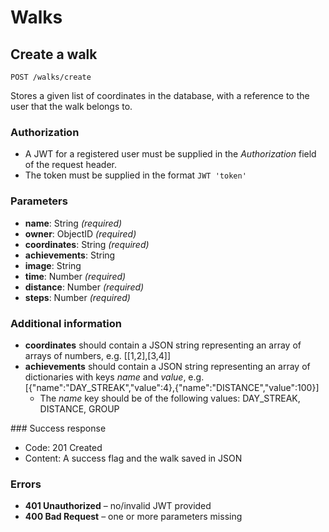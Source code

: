 # Walks

## Create a walk

```
POST /walks/create
```

Stores a given list of coordinates in the database, with a reference to the user that the walk belongs to.

### Authorization

- A JWT for a registered user must be supplied in the _Authorization_ field of the request header.
- The token must be supplied in the format `JWT 'token'`

### Parameters

- **name**: String _(required)_
- **owner**: ObjectID _(required)_
- **coordinates**: String _(required)_
- **achievements**: String
- **image**: String
- **time**: Number _(required)_
- **distance**: Number _(required)_
- **steps**: Number _(required)_
  
### Additional information

- **coordinates** should contain a JSON string representing an array of arrays of numbers, e.g. [[1,2],[3,4]]
- **achievements** should contain a JSON string representing an array of dictionaries with keys _name_ and _value_, e.g. [{"name":"DAY_STREAK","value":4},{"name":"DISTANCE","value":100}]
  - The _name_ key should be of the following values: DAY_STREAK, DISTANCE, GROUP

### Success response

- Code: 201 Created
- Content: A success flag and the walk saved in JSON

### Errors

- **401 Unauthorized** – no/invalid JWT provided
- **400 Bad Request** – one or more parameters missing
